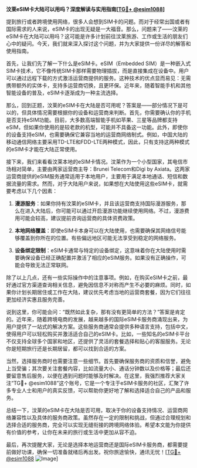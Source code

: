 **汶莱eSIM卡大陆可以用吗？深度解读与实用指南[[TG💪+ @esim1088](https://t.me/s/esim1088)]**

提到旅行或者跨境使用网络，很多人会想到SIM卡的问题。而对于经常出国或者有国际需求的人来说，eSIM卡的出现无疑是一大福音。那么，问题来了——汶莱的eSIM卡在大陆可以用吗？这可能是许多计划前往汶莱旅游、工作或生活的朋友们心中的疑问。今天，我们就来深入探讨这个问题，并为大家提供一份详尽的解答和使用指南。

首先，让我们先了解一下什么是eSIM卡。eSIM（Embedded SIM）是一种嵌入式SIM卡技术，它不像传统SIM卡那样需要物理插拔，而是直接集成在设备中。用户可以通过远程下载的方式激活运营商提供的服务。这种技术的优点显而易见：无需携带额外的实体卡，支持多运营商切换，且更环保。近年来，随着智能手机和其他智能设备的普及，eSIM卡逐渐成为一种主流选择。

那么，回到正题，汶莱的eSIM卡在大陆是否可用呢？答案是——部分情况下是可以的，但具体情况需要根据你的设备和运营商来判断。首先，你需要确认你的手机是否支持eSIM功能。目前，大多数高端智能手机如苹果、三星等品牌都支持eSIM，但如果你使用的是较老款的机型，可能并不具备这一功能。此外，即使你的设备支持eSIM，也需要确保它兼容当地的运营商网络制式。例如，中国大陆的移动通信网络主要采用TD-LTE和FDD-LTE两种模式，因此，只有支持这两种模式的eSIM卡才能在大陆正常使用。

接下来，我们来看看汶莱本地的eSIM卡情况。汶莱作为一个小型国家，其电信市场相对简单，主要由两家运营商主导：Brunei Telecom和Digi by Axiata。这两家运营商提供的eSIM服务通常适用于本地用户，主要用于满足本地通话、短信和数据流量的需求。然而，对于大陆用户来说，如果想在大陆使用这些eSIM卡，就需要考虑以下几个因素：

1. **漫游服务**：如果你持有汶莱的eSIM卡，并且该运营商支持国际漫游服务，那么在进入大陆后，你可能可以通过开启漫游功能继续使用网络。不过，漫游费用可能会较高，建议提前咨询运营商的具体资费政策。

2. **本地网络覆盖**：即使eSIM卡本身可以在大陆使用，也需要确保其网络信号能够覆盖到你所在的位置。有些偏远地区可能无法享受到稳定的网络服务。

3. **设备绑定限制**：eSIM卡通常与特定的设备绑定，这意味着你在大陆使用时需要确保设备已经正确配置并激活了相应的eSIM服务。如果没有正确操作，可能会导致无法正常联网。

除了以上几点，还有一些实际操作中的注意事项。例如，在购买eSIM卡之前，最好通过官方渠道查询相关信息，避免因信息不对称而产生不必要的麻烦。同时，如果你计划长期居住或工作在大陆，建议优先考虑当地的运营商套餐，因为它们往往更加经济实惠且服务完善。

说到这里，你可能会问：“既然如此复杂，那有没有更简单的方法？”答案是肯定的。近年来，随着跨境电商的发展，越来越多的国际eSIM卡服务商涌现出来，为用户提供了一站式的解决方案。这些服务商通常会提供多种语言支持，包括中文，使得用户可以轻松购买并激活适合自己的eSIM卡。比如，一些知名的eSIM卡平台不仅支持全球多个国家和地区，还提供了灵活的套餐选择和贴心的客服服务。无论你是短期旅行还是长期居留，都可以找到合适的方案。

当然，选择服务商时也需要注意一些细节。首先要确保服务商的资质和信誉，避免上当受骗；其次要关注套餐内容，比如流量大小、通话分钟数以及价格等；最后还要留意售后服务，以便在遇到问题时能够及时解决。在这里，我强烈推荐大家关注“TG💪+ @esim1088”这个账号，它是一个专注于eSIM卡服务的社区，汇聚了许多专业人士和用户的真实反馈，可以帮助你更好地了解和选择适合自己的产品和服务。

总结一下，汶莱的eSIM卡在大陆是否可用，取决于你的设备支持情况、运营商网络兼容性以及具体的服务商政策。虽然存在一定的限制和挑战，但通过合理规划和选择合适的服务商，完全可以实现无缝衔接的跨境网络体验。希望本文能为你提供有价值的参考，让你在未来的旅行或生活中更加从容不迫。

最后，再次提醒大家，无论是选择本地运营商还是国际eSIM卡服务商，都需要提前做好功课，确保一切准备就绪后再出发。祝你旅途愉快，通讯无忧！[[TG💪+ @esim1088](https://t.me/s/esim1088) ![Image](https://i.postimg.cc/4NQfJmqS/Snipaste-2025-05-13-00-14-12.png)]